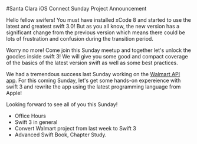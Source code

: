 #Santa Clara iOS Connect Sunday Project Announcement

Hello fellow swifers! You must have installed xCode 8 and started to use the latest and greatest swift 3.0! But as you all know, the new version has a significant change from the previous version which means there could be lots of frustration and confusion during the transition period. 

Worry no more! Come join this Sunday meetup and together let's unlock the goodies inside swift 3! We will give you some good and compact coverage of the basics of the latest version swift as well as some best practices. 

We had a tremendous success last Sunday working on the [Walmart API app](https://github.com/iOS-Connect/WalmartTrending). For this coming Sunday, let's get some hands-on expereience with swift 3 and rewrite the app using the latest programming language from Apple! 

Looking forward to see all of you this Sunday! 



* Office Hours
* Swift 3 in general
* Convert Walmart project from last week to Swift 3
* Advanced Swift Book, Chapter Study. 
